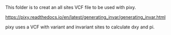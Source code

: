 This folder is to creat an all sites VCF file to be used with pixy.

https://pixy.readthedocs.io/en/latest/generating_invar/generating_invar.html

pixy uses a VCF with variant and invariant sites to calculate dxy and pi.
